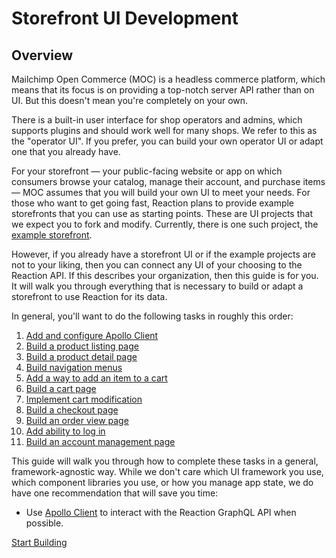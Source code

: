 #  Storefront UI Development 

## Overview
Mailchimp Open Commerce (MOC) is a headless commerce platform, which means that its focus is on providing a top-notch server API rather than on UI. But this doesn't mean you're completely on your own.

There is a built-in user interface for shop operators and admins, which supports plugins and should work well for many shops. We refer to this as the "operator UI". If you prefer, you can build your own operator UI or adapt one that you already have.

For your storefront — your public-facing website or app on which consumers browse your catalog, manage their account, and purchase items — MOC assumes that you will build your own UI to meet your needs. For those who want to get going fast, Reaction plans to provide example storefronts that you can use as starting points. These are UI projects that we expect you to fork and modify. Currently, there is one such project, the [example storefront](https://github.com/reactioncommerce/example-storefront).

However, if you already have a storefront UI or if the example projects are not to your liking, then you can connect any UI of your choosing to the Reaction API. If this describes your organization, then this guide is for you. It will walk you through everything that is necessary to build or adapt a storefront to use Reaction for its data.

In general, you'll want to do the following tasks in roughly this order:

1. [Add and configure Apollo Client](./storefront-apollo-client.md)
2. [Build a product listing page](./storefront-product-listing-page.md)
3. [Build a product detail page](./storefront-product-detail-page.md)
4. [Build navigation menus](./storefront-nav-menus.md)
5. [Add a way to add an item to a cart](./storefront-add-to-cart.md)
6. [Build a cart page](./storefront-cart-page.md)
7. [Implement cart modification](./storefront-cart-modification.md)
8. [Build a checkout page](./storefront-checkout-page.md)
9. [Build an order view page](./storefront-order-view-page.md)
10. [Add ability to log in](./storefront-login.md)
11. [Build an account management page](./storefront-account-management.md)

This guide will walk you through how to complete these tasks in a general, framework-agnostic way. While we don't care which UI framework you use, which component libraries you use, or how you manage app state, we do have one recommendation that will save you time: 
- Use [Apollo Client](https://www.apollographql.com/docs/react/) to interact with the Reaction GraphQL API when possible.

[Start Building](./storefront-apollo-client.md)
